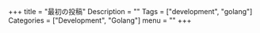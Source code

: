 +++
title = "最初の投稿"
Description = ""
Tags = ["development", "golang"]
Categories = ["Development", "Golang"]
menu = ""
+++

